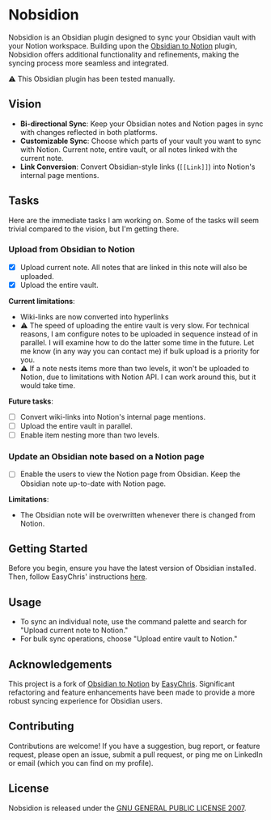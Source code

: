 # Nobsidion

Nobsidion is an Obsidian plugin designed to sync your Obsidian vault with your Notion workspace. Building upon the [Obsidian to Notion](https://github.com/EasyChris/obsidian-to-notion/) plugin, Nobsidion offers additional functionality and refinements, making the syncing process more seamless and integrated.

⚠️ This Obsidian plugin has been tested manually.

## Vision

-   **Bi-directional Sync**: Keep your Obsidian notes and Notion pages in sync with changes reflected in both platforms.
-   **Customizable Sync**: Choose which parts of your vault you want to sync with Notion. Current note, entire vault, or all notes linked with the current note.
-   **Link Conversion**: Convert Obsidian-style links (`[[Link]]`) into Notion's internal page mentions.

## Tasks

Here are the immediate tasks I am working on. Some of the tasks will seem trivial compared to the vision, but I'm getting there.

### Upload from Obsidian to Notion

-   [x] Upload current note. All notes that are linked in this note will also be uploaded.
-   [x] Upload the entire vault.

**Current limitations**:

-   Wiki-links are now converted into hyperlinks
-   ⚠️ The speed of uploading the entire vault is very slow. For technical reasons, I am configure notes to be uploaded in sequence instead of in parallel. I will examine how to do the latter some time in the future. Let me know (in any way you can contact me) if bulk upload is a priority for you.
-   ⚠️ If a note nests items more than two levels, it won't be uploaded to Notion, due to limitations with Notion API. I can work around this, but it would take time.

**Future tasks**:

-   [ ] Convert wiki-links into Notion's internal page mentions.
-   [ ] Upload the entire vault in parallel.
-   [ ] Enable item nesting more than two levels.

### Update an Obsidian note based on a Notion page

-   [ ] Enable the users to view the Notion page from Obsidian. Keep the Obsidian note up-to-date with Notion page.

**Limitations**:

-   The Obsidian note will be overwritten whenever there is changed from Notion.

## Getting Started

Before you begin, ensure you have the latest version of Obsidian installed. Then, follow EasyChris' instructions [here](https://github.com/EasyChris/obsidian-to-notion/tree/master).

## Usage

-   To sync an individual note, use the command palette and search for "Upload current note to Notion."
-   For bulk sync operations, choose "Upload entire vault to Notion."

## Acknowledgements

This project is a fork of [Obsidian to Notion](https://github.com/EasyChris/obsidian-to-notion/) by [EasyChris](https://github.com/EasyChris). Significant refactoring and feature enhancements have been made to provide a more robust syncing experience for Obsidian users.

## Contributing

Contributions are welcome! If you have a suggestion, bug report, or feature request, please open an issue, submit a pull request, or ping me on LinkedIn or email (which you can find on my profile).

## License

Nobsidion is released under the [GNU GENERAL PUBLIC LICENSE 2007](LICENSE).
